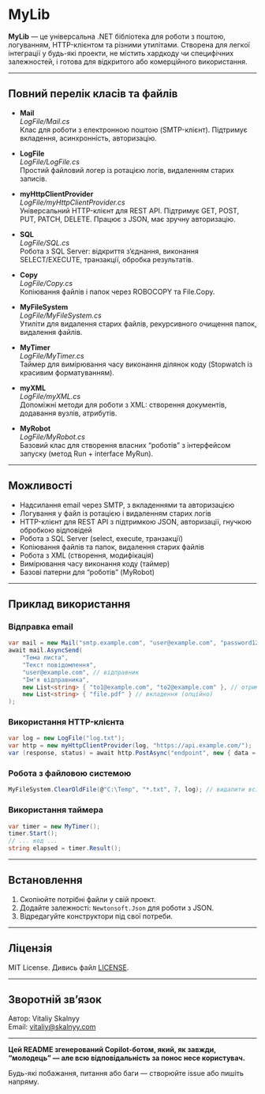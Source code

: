 # MyLib

**MyLib** — це універсальна .NET бібліотека для роботи з поштою, логуванням, HTTP-клієнтом та різними утилітами. Створена для легкої інтеграції у будь-які проекти, не містить хардкоду чи специфічних залежностей, і готова для відкритого або комерційного використання.

---

## Повний перелік класів та файлів

- **Mail**  
  _LogFile/Mail.cs_  
  Клас для роботи з електронною поштою (SMTP-клієнт). Підтримує вкладення, асинхронність, авторизацію.

- **LogFile**  
  _LogFile/LogFile.cs_  
  Простий файловий логер із ротацією логів, видаленням старих записів.

- **myHttpClientProvider**  
  _LogFile/myHttpClientProvider.cs_  
  Універсальний HTTP-клієнт для REST API. Підтримує GET, POST, PUT, PATCH, DELETE. Працює з JSON, має зручну авторизацію.

- **SQL**  
  _LogFile/SQL.cs_  
  Робота з SQL Server: відкриття з’єднання, виконання SELECT/EXECUTE, транзакції, обробка результатів.

- **Copy**  
  _LogFile/Copy.cs_  
  Копіювання файлів і папок через ROBOCOPY та File.Copy.

- **MyFileSystem**  
  _LogFile/MyFileSystem.cs_  
  Утиліти для видалення старих файлів, рекурсивного очищення папок, видалення файлів.

- **MyTimer**  
  _LogFile/MyTimer.cs_  
  Таймер для вимірювання часу виконання ділянок коду (Stopwatch із красивим форматуванням).

- **myXML**  
  _LogFile/myXML.cs_  
  Допоміжні методи для роботи з XML: створення документів, додавання вузлів, атрибутів.

- **MyRobot**  
  _LogFile/MyRobot.cs_  
  Базовий клас для створення власних “роботів” з інтерфейсом запуску (метод Run + interface MyRun).

---

## Можливості

- Надсилання email через SMTP, з вкладеннями та авторизацією
- Логування у файл із ротацією і видаленням старих логів
- HTTP-клієнт для REST API з підтримкою JSON, авторизації, гнучкою обробкою відповідей
- Робота з SQL Server (select, execute, транзакції)
- Копіювання файлів та папок, видалення старих файлів
- Робота з XML (створення, модифікація)
- Вимірювання часу виконання коду (таймер)
- Базові патерни для “роботів” (MyRobot)

---

## Приклад використання

### Відправка email

```csharp
var mail = new Mail("smtp.example.com", "user@example.com", "password123");
await mail.AsyncSend(
    "Тема листа",
    "Текст повідомлення",
    "user@example.com", // відправник
    "Ім'я відправника",
    new List<string> { "to1@example.com", "to2@example.com" }, // отримувачі
    new List<string> { "file.pdf" } // вкладення (опційно)
);
```

### Використання HTTP-клієнта

```csharp
var log = new LogFile("log.txt");
var http = new myHttpClientProvider(log, "https://api.example.com/");
var (response, status) = await http.PostAsync("endpoint", new { data = "test" });
```

### Робота з файловою системою

```csharp
MyFileSystem.ClearOldFile(@"C:\Temp", "*.txt", 7, log); // видалити всі .txt старші 7 днів
```

### Використання таймера

```csharp
var timer = new MyTimer();
timer.Start();
// ... код ...
string elapsed = timer.Result();
```

---

## Встановлення

1. Скопіюйте потрібні файли у свій проект.
2. Додайте залежності: `Newtonsoft.Json` для роботи з JSON.
3. Відредагуйте конструктори під свої потреби.

---

## Ліцензія

MIT License. Дивись файл [LICENSE](LICENSE).

---

## Зворотній зв’язок

Автор: Vitaliy Skalnyy  
Email: vitaliy@skalnyy.com

---

**Цей README згенерований Copilot-ботом, який, як завжди, “молодець” — але всю відповідальність за понос несе користувач.**

Будь-які побажання, питання або баги — створюйте issue або пишіть напряму.
